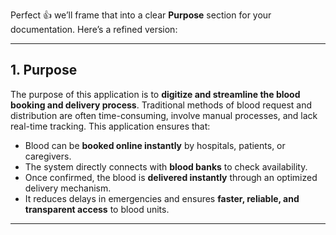 Perfect 👍 we’ll frame that into a clear **Purpose** section for your documentation.
Here’s a refined version:

---

## **1. Purpose**

The purpose of this application is to **digitize and streamline the blood booking and delivery process**. Traditional methods of blood request and distribution are often time-consuming, involve manual processes, and lack real-time tracking. This application ensures that:

* Blood can be **booked online instantly** by hospitals, patients, or caregivers.
* The system directly connects with **blood banks** to check availability.
* Once confirmed, the blood is **delivered instantly** through an optimized delivery mechanism.
* It reduces delays in emergencies and ensures **faster, reliable, and transparent access** to blood units.

---

